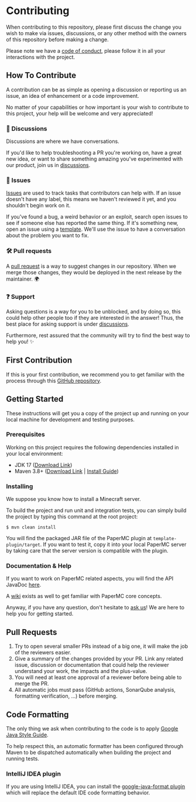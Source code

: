 # Contributing

When contributing to this repository, please first discuss the change you wish to make via issues,
discussions, or any other method with the owners of this repository before making a change.

Please note we have a [code of conduct](CODE_OF_CONDUCT.md), please follow it in all your
interactions with the project.

## How To Contribute

A contribution can be as simple as opening a discussion or reporting us an issue, an idea of
enhancement or a code improvement.

No matter of your capabilities or how important is your wish to contribute to this project, your
help will be welcome and very appreciated!

### :mega: Discussions

Discussions are where we have conversations.

If you'd like to help troubleshooting a PR you're working on, have a great new idea, or want to
share something amazing you've experimented with our product, join us in
[discussions](https://github.com/Cosmageia/mc-spring-plugin-template/discussions).

### :lady_beetle: Issues

[Issues](https://docs.github.com/en/github/managing-your-work-on-github/about-issues) are used to
track tasks that contributors can help with. If an issue doesn't have any label, this means
we haven't reviewed it yet, and you shouldn't begin work on it.

If you've found a bug, a weird behavior or an exploit, search open issues to see if someone else has
reported the same thing. If it's something new, open an issue using
a [template](https://github.com/Cosmageia/mc-spring-plugin-template/issues/new/choose). We'll use
the issue to have a conversation about the problem you want to fix.

### :hammer_and_wrench: Pull requests

A [pull request](https://docs.github.com/en/github/collaborating-with-issues-and-pull-requests/about-pull-requests)
is a way to suggest changes in our repository. When we merge those changes, they would be deployed
in the next release by the maintainer. :earth_africa:

### :question: Support

Asking questions is a way for you to be unblocked, and by doing so, this could help other people too
if they are interested in the answer! Thus, the best place for asking support is
under [discussions](https://github.com/Cosmageia/mc-spring-plugin-template/discussions).

Furthermore, rest assured that the community will try to find the best way to help you! ✨

## First Contribution

If this is your first contribution, we recommend you to get familiar with the process through
this [GitHub repository](https://github.com/firstcontributions/first-contributions).

## Getting Started

These instructions will get you a copy of the project up and running on your local machine for
development and testing purposes.

### Prerequisites

Working on this project requires the following dependencies installed in your local environment:

* JDK 17 ([Download Link](https://adoptium.net/en-GB/temurin/releases/?version=11))
* Maven
  3.8+ ([Download Link](https://maven.apache.org/download.cgi) | [Install Guide](https://maven.apache.org/install.html))

### Installing

We suppose you know how to install a Minecraft server.

To build the project and run unit and integration tests, you can simply build the project by typing
this command at the root project:

    $ mvn clean install

You will find the packaged JAR file of the PaperMC plugin at `template-plugin/target`.
If you want to test it, copy it into your local PaperMC server by taking care that the server
version is compatible with the plugin.

### Documentation & Help

If you want to work on PaperMC related aspects, you will find the API JavaDoc
[here](https://jd.papermc.io/paper/1.20/).

A [wiki](https://docs.papermc.io/paper/dev) exists as well to get familiar with PaperMC core
concepts.

Anyway, if you have any question, don't hesitate to
[ask us](https://github.com/Cosmageia/mc-spring-plugin-template/discussions)!
We are here to help you for getting started.

## Pull Requests

1. Try to open several smaller PRs instead of a big one, it will make the job of the reviewers
   easier.
2. Give a summary of the changes provided by your PR. Link any related issue, discussion or
   documentation that could help the reviewer understand your work, the impacts and the plus-value.
3. You will need at least one approval of a reviewer before being able to merge the PR.
4. All automatic jobs must pass (GitHub actions, SonarQube analysis, formatting verification, ...)
   before merging.

## Code Formatting

The only thing we ask when contributing to the code is to apply
[Google Java Style Guide](https://google.github.io/styleguide/javaguide.html).

To help respect this, an automatic formatter has been configured through Maven to be dispatched
automatically when building the project and running tests.

### IntelliJ IDEA plugin

If you are using IntelliJ IDEA, you can install the
[google-java-format plugin](https://plugins.jetbrains.com/plugin/8527-google-java-format) which will
replace the default IDE code formatting behavior.
